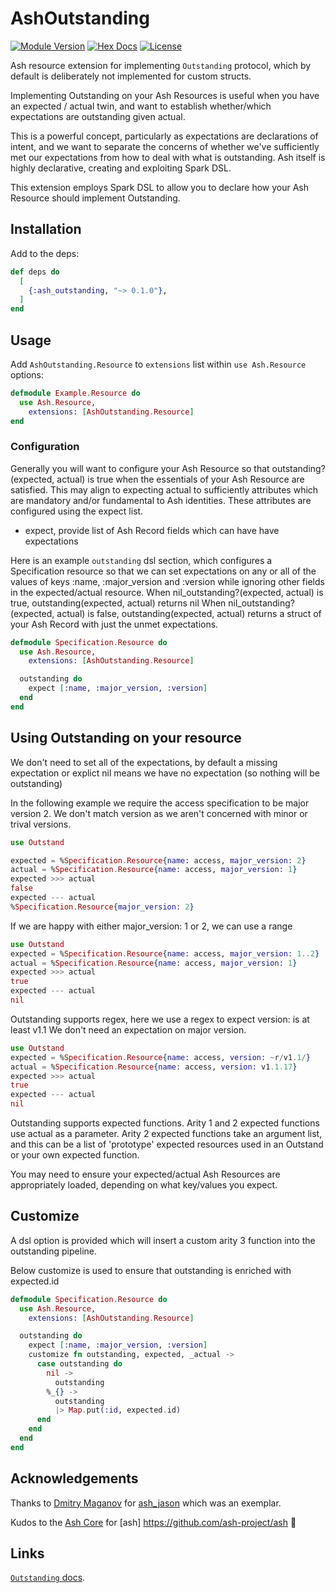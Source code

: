 # AshOutstanding

[![Module Version](https://img.shields.io/hexpm/v/ash_outstanding)](https://hex.pm/packages/ash_outstanding)
[![Hex Docs](https://img.shields.io/badge/hex-docs-lightgreen)](https://hexdocs.pm/ash_outstanding/)
[![License](https://img.shields.io/hexpm/l/ash_outstanding)](https://github.com/matt-beanland/ash_outstanding/blob/master/LICENSE.md)

Ash resource extension for implementing `Outstanding` protocol, which by default is deliberately not implemented for custom structs.

Implementing Outstanding on your Ash Resources is useful when you have an expected / actual twin, and want to establish whether/which expectations are outstanding given actual.

This is a powerful concept, particularly as expectations are declarations of intent, and we want to separate the concerns of whether we've sufficiently met our expectations from how to deal with what is outstanding. Ash itself is highly declarative, creating and exploiting Spark DSL. 

This extension employs Spark DSL to allow you to declare how your Ash Resource should implement Outstanding.

## Installation

Add to the deps:

```elixir
def deps do
  [
    {:ash_outstanding, "~> 0.1.0"},
  ]
end
```

## Usage

Add `AshOutstanding.Resource` to `extensions` list within `use Ash.Resource` options:

```elixir
defmodule Example.Resource do
  use Ash.Resource,
    extensions: [AshOutstanding.Resource]
end
```

### Configuration

Generally you will want to configure your Ash Resource so that outstanding?(expected, actual) is true when the essentials of your Ash Resource are satisfied. This may align to expecting actual to sufficiently attributes which are mandatory and/or fundamental to Ash identities. These attributes are configured using the expect list.

- expect, provide list of Ash Record fields which can have have expectations

Here is an example `outstanding` dsl section, which configures a Specification resource so that we can set expectations on any or all of the values of keys :name, :major_version and :version while ignoring other fields in the expected/actual resource.
When nil_outstanding?(expected, actual) is true, outstanding(expected, actual) returns nil
When nil_outstanding?(expected, actual) is false, outstanding(expected, actual) returns a struct of your Ash Record with just the unmet expectations.

```elixir
defmodule Specification.Resource do
  use Ash.Resource,
    extensions: [AshOutstanding.Resource]

  outstanding do
    expect [:name, :major_version, :version]
  end
end
```

## Using Outstanding on your resource

We don't need to set all of the expectations, by default a missing expectation or explict nil means we have no expectation (so nothing will be outstanding)

In the following example we require the access specification to be major version 2. We don't match version as we aren't concerned with minor or trival versions.
```elixir
use Outstand

expected = %Specification.Resource{name: access, major_version: 2}
actual = %Specification.Resource{name: access, major_version: 1}
expected >>> actual
false
expected --- actual
%Specification.Resource{major_version: 2}
```

If we are happy with either major_version: 1 or 2, we can use a range

```elixir
use Outstand
expected = %Specification.Resource{name: access, major_version: 1..2}
actual = %Specification.Resource{name: access, major_version: 1}
expected >>> actual
true
expected --- actual
nil
```

Outstanding supports regex, here we use a regex to expect version: is at least v1.1
We don't need an expectation on major version.

```elixir
use Outstand
expected = %Specification.Resource{name: access, version: ~r/v1.1/}
actual = %Specification.Resource{name: access, version: v1.1.17}
expected >>> actual
true
expected --- actual
nil
```

Outstanding supports expected functions. Arity 1 and 2 expected functions use actual as a parameter. Arity 2 expected functions take an argument list, and this can be a list of 'prototype' expected resources used in an Outstand or your own expected function.

You may need to ensure your expected/actual Ash Resources are appropriately loaded, depending on what key/values you expect.

## Customize

A dsl option is provided which will insert a custom arity 3 function into the outstanding pipeline.

Below customize is used to ensure that outstanding is enriched with expected.id

```elixir
defmodule Specification.Resource do
  use Ash.Resource,
    extensions: [AshOutstanding.Resource]

  outstanding do
    expect [:name, :major_version, :version]
    customize fn outstanding, expected, _actual ->
      case outstanding do
        nil ->
          outstanding
        %_{} ->
          outstanding
          |> Map.put(:id, expected.id)
      end
    end
  end
end
```

## Acknowledgements

Thanks to [Dmitry Maganov](https://github.com/vonagam) for [ash_jason](https://github.com/vonagam/ash_jason) which was an exemplar.

Kudos to the [Ash Core](https://github.com/ash-project) for [ash] https://github.com/ash-project/ash 🚀

## Links

[`Outstanding` docs](https://hexdocs.pm/outstanding).
